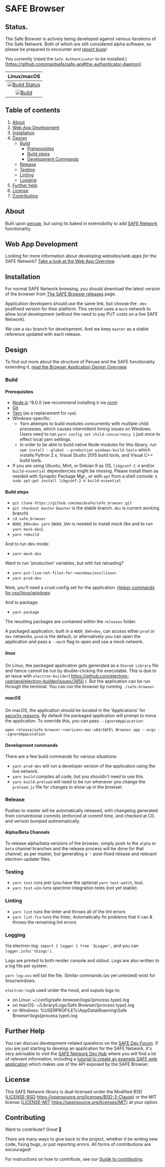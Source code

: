 # SAFE Browser

## Status.

The Safe Browser is actively being developed against various iterations of The Safe Network. Both of which are still considered alpha software, so please be prepared to encounter and [report bugs](https://github.com/maidsafe/safe-browser/issues/new)!

You currently (need the `Safe Authenticator` to be installed.)[https://github.com/maidsafe/safe-api#the-authenticator-daemon].

|                                                           Linux/macOS                                                            |
| :------------------------------------------------------------------------------------------------------------------------------: |
|  [![Build Status](https://travis-ci.com/maidsafe/safe_browser.svg?branch=master)](https://travis-ci.com/maidsafe/safe_browser)   | [![Build status] |
| [![Build](https://github.com/maidsafe/safe_browser/workflows/Build/badge.svg)](https://github.com/maidsafe/safe_browser/actions) | [![Build status] |

## Table of contents

1. [About](#about)
2. [Web App Development](#web-app-development)
3. [Installation](#installation)
4. [Design](#design)
   - [Build](#Build)
     - [Prerequisites](#prerequisites)
     - [Build steps](#build-steps)
     - [Development Commands](#development-commands)
   - [Release](#Release)
   - [Testing](#Testing)
   - [Linting](#Linting)
   - [Logging](#Logging)
5. [Further help](#further-help)
6. [License](#license)
7. [Contributing](#contributing)

## About

Built upon [peruse](https://github.com/joshuef/peruse), but using its baked in extensibility to add [SAFE Network](https://safenetwork.tech) functionality.

## Web App Development

Looking for more information about developing websites/web apps _for_ the SAFE Network? [Take a look at the Web App Overview](https://github.com/maidsafe/safe_browser/blob/master/docs/web-app-development/SAFE-Web-App-Overview.md).

## Installation

For normal SAFE Network browsing, you should download the latest version of the browser from [The SAFE Browser releases](https://github.com/maidsafe/safe_browser/releases/latest) page.

Application developers should use the same link, but choose the `-dev` postfixed version for their platform. This version uses a `mock` network to allow local development (without the need to pay PUT costs on a live SAFE Network).

We use a `dev` branch for development. And we keep `master` as a stable reference updated with each release.

## Design

To find out more about the structure of Peruse and the SAFE functionality extending it, [read the Browser Application Design Overview](https://github.com/maidsafe/safe_browser/blob/master/docs/browser-development/Application-Design-Overview.md).

### Build

#### Prerequisites

- [Node.js](https://nodejs.org) ^8.0.0 (we recommend installing it via [nvm](https://github.com/creationix/nvm))
- [Git](https://git-scm.com/)
- [Yarn](https://yarnpkg.com) (as a replacement for `npm`).
- Windows-specific:
  - Yarn attempts to build modules concurrently with multiple child processes, which causes intermittent timing issues on Windows. Users need to run `yarn config set child-concurrency 1` just once to effect local yarn settings.
  - In order to be able to build native Node modules for this library, run `npm install --global --production windows-build-tools` which installs Python 2.x, Visual Studio 2015 build tools, and Visual C++ build tools.
- If you are using Ubuntu, Mint, or Debian 9 as OS, `libgconf-2-4` and/or `build-essential` dependencies might be missing. Please install them as needed with Synaptic Package Mgr., or with `apt` from a shell console: `$ sudo apt-get install libgconf-2-4 build-essential`

#### Build steps

- `git clone https://github.com/maidsafe/safe_browser.git`
- `git checkout master` (`master` is the stable branch. `dev` is current working branch)
- `cd safe_browser`
- `NODE_ENV=dev yarn` (`NODE_ENV` is needed to install mock libs and to run `yarn mock-dev`).
- `yarn rebuild`

And to run dev mode:

- `yarn mock-dev`

Want to run 'production' variables, but with hot reloading?

- `yarn put-live-net-files-for-<windows|osx|linux>`
- `yarn prod-dev`

Note, you'll need a crust.config set for the application. [Helper commands for osx/linux/windows](https://github.com/maidsafe/safe_browser/blob/master/package.json#L55-L58)

And to package:

- `yarn package`

The resulting packages are contained within the `releases` folder.

A packaged application, built in a `NODE_ENV=dev`, can access either `prod` or `dev` networks. `prod` is the default, or alternatively you can open the application and pass a `--mock` flag to open and use a mock network.

##### linux

On Linux, the packaged application gets generated as a `Shared Library` file and hence cannot be run by double-clicking the executable. This is due to an issue with `electron-builder`( https://github.com/electron-userland/electron-builder/issues/3950 ). But the application can be run through the terminal. You can run the browser by running `./safe-browser`.

##### macOS

On macOS, the application should be located in the 'Applications' for [security reasons](https://github.com/potionfactory/LetsMove/issues/56). By default the packaged application will prompt to move the application. To override this, you can pass `--ignoreAppLocation`:

`open release/safe-browser-<version>-mac-x64/SAFE\ Browser.app --args --ignoreAppLocation`

#### Development commands

There are a few build commands for various situations:

- `yarn prod-dev` will run a developer version of the application using the live network.
- `yarn build` compiles all code, but you shouldn't need to use this
- `yarn build-preload` will need to be run whenever you change the `preload.js` file for changes to show up in the browser.

### Release

Pushes to master will be automatically released, with changelog generated from conventional commits (enforced at commit time, and checked at CI), and verison bumped autmomatically.

#### Alpha/Beta Channels

To release alpha/beta versions of the browser, simply push to the `alpha` or `beta` channel branches and the release process will be done for that channel, as per master, but generating a `-<channel> post-fixed release and relevant electron-updater files.

### Testing

- `yarn test` runs jest (you have the optional `yarn test-watch`, too).
- `yarn test-e2e` runs spectron integration tests (not yet stable).

### Linting

- `yarn lint` runs the linter and throws all of the lint errors
- `yarn lint-fix` runs the linter, Automatically fix problems that it can & throws the remaining lint errors

### Logging

Via electron-log: `import { logger } from '$Logger'`, and you can `logger.info('things')`.

Logs are printed to both render console and stdout. Logs are also written to a log file per system.

`yarn log-osx` will tail the file. Similar commands (as yet untested) exist for linux/windows.

`electron-log`is used under the hood, and ouputs logs to:

- on Linux: ~/.config/safe-browser/logs/{process type}.log
- on macOS: ~/Library/Logs/Safe Browser/{process type}.log
- on Windows: %USERPROFILE%\AppData\Roaming\Safe Browser\logs\{process type}.log

## Further Help

You can discuss development-related questions on the [SAFE Dev Forum](https://forum.safedev.org/).
If you are just starting to develop an application for the SAFE Network, it's very advisable to visit the [SAFE Network Dev Hub](https://hub.safedev.org) where you will find a lot of relevant information, including a [tutorial to create an example SAFE web application](https://hub.safedev.org/platform/web/) which makes use of the API exposed by the SAFE Browser.

## License

This SAFE Network library is dual-licensed under the Modified BSD ([LICENSE-BSD](LICENSE-BSD) https://opensource.org/licenses/BSD-3-Clause) or the MIT license ([LICENSE-MIT](LICENSE-MIT) https://opensource.org/licenses/MIT) at your option.

## Contributing

Want to contribute? Great :tada:

There are many ways to give back to the project, whether it be writing new code, fixing bugs, or just reporting errors. All forms of contributions are encouraged!

For instructions on how to contribute, see our [Guide to contributing](https://github.com/maidsafe/QA/blob/master/CONTRIBUTING.md).
